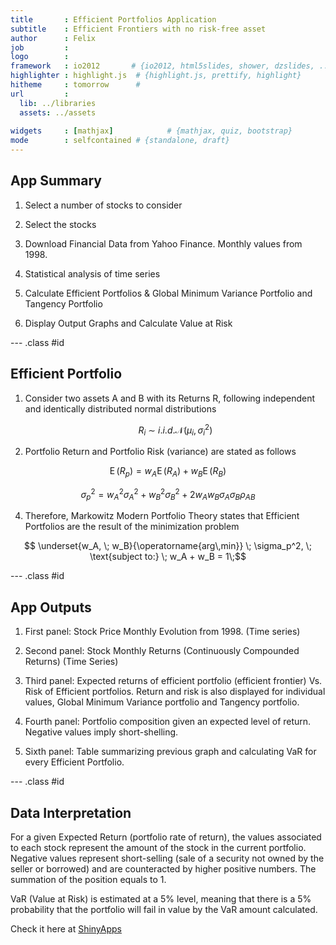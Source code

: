 ```yaml
---
title       : Efficient Portfolios Application
subtitle    : Efficient Frontiers with no risk-free asset 
author      : Felix
job         : 
logo        : 
framework   : io2012       # {io2012, html5slides, shower, dzslides, ...}
highlighter : highlight.js  # {highlight.js, prettify, highlight}
hitheme     : tomorrow      # 
url         :    
  lib: ../libraries
  assets: ../assets
  
widgets     : [mathjax]            # {mathjax, quiz, bootstrap}
mode        : selfcontained # {standalone, draft}
---
```


## App Summary



1. Select a number of stocks to consider

2. Select the stocks 

3. Download Financial Data from Yahoo Finance. Monthly values from 1998.

4. Statistical analysis of time series 

5. Calculate Efficient Portfolios & Global Minimum Variance Portfolio and Tangency Portfolio 

6. Display Output Graphs and Calculate Value at Risk 

--- .class #id 

## Efficient Portfolio

1. Consider two assets A and B with its Returns R, following independent and identically distributed 
   normal distributions
   
   $$R_i\ \sim\ i.i.d. \mathcal{N}(\mu_i,\,\sigma_i^2)$$
   
2. Portfolio Return and Portfolio Risk (variance) are stated as follows

$$\operatorname{E}(R_p) = w_A \operatorname{E}(R_A) + w_B \operatorname{E}(R_B)$$

$$\sigma_p^2  = w_A^2 \sigma_A^2  + w_B^2 \sigma_B^2 + 2w_Aw_B  \sigma_{A} \sigma_{B} \rho_{AB}$$


4. Therefore, Markowitz Modern Portfolio Theory states that Efficient Portfolios are the result of the
   minimization problem

$$ \underset{w_A, \; w_B}{\operatorname{arg\,min}} \; \sigma_p^2, \; \text{subject to:} \; w_A + w_B = 1\;$$


--- .class #id 

## App Outputs

1. First panel: Stock Price Monthly Evolution from 1998. (Time series)
2. Second panel: Stock Monthly Returns (Continuously Compounded Returns) (Time Series)
3. Third panel: Expected returns of efficient portfolio (efficient frontier) Vs. Risk of Efficient portfolios. 
                 Return and risk is also displayed for individual values, Global Minimum Variance portfolio and 
                 Tangency portfolio.
                 
4. Fourth panel: Portfolio composition given an expected level of return. Negative values imply short-shelling.
5. Sixth panel:  Table summarizing previous graph and calculating VaR for every Efficient Portfolio.

--- .class #id 

## Data Interpretation

For a given Expected Return (portfolio rate of return), the values associated to each stock represent the amount of the stock in the current portfolio. Negative values represent short-selling (sale of a security not owned by the seller or borrowed) and are counteracted by higher positive numbers. The summation of the position equals to 1.

VaR (Value at Risk) is estimated at a 5% level, meaning that there is a 5% probability that the portfolio will fail in value by the VaR amount calculated.

      
Check it here at [ShinyApps](https://frpportfolio.shinyapps.io/frpportfolio/)              


